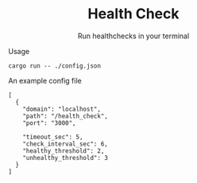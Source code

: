 <div align="center">

# Health Check

Run healthchecks in your terminal

</div>

Usage

```
cargo run -- ./config.json
```

An example config file

```
[
  {
    "domain": "localhost",
    "path": "/health_check",
    "port": "3000",

    "timeout_sec": 5,
    "check_interval_sec": 6,
    "healthy_threshold": 2,
    "unhealthy_threshold": 3
  }
]
```
